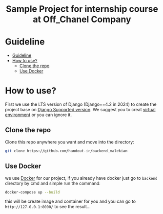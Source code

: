 <div align="center">
<h1 align="center">Sample Project for internship course at Off_Chanel Company</h1>
</div>

# Guideline
- [Guideline](#guideline)
- [How to use?](#how-to-use)
  - [Clone the repo](#clone-the-repo)
  - [Use Docker](#Use-Docker)


# How to use?
First we use the LTS version of Django (Django==4.2 in 2024) to create the project base on [Django Supported version](https://www.djangoproject.com/download/). We suggest you to creat [virtual environment](https://docs.python.org/3/library/venv.html) or you can ignore it.

## Clone the repo
Clone this repo anywhere you want and move into the directory:
```bash
git clone https://github.com/handout-ir/backend_malekian
```

## Use Docker
we use [Docker](https://www.docker.com/) for our project, if you already have docker just go to ```backend``` directory by cmd and simple run the command:
```bash
docker-compose up --build
```
this will be create image and container for you and you can go to ```http://127.0.0.1:8000/``` to see the result...





